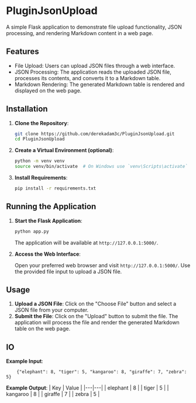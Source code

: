 # PluginJsonUpload

A simple Flask application to demonstrate file upload functionality, JSON processing, and rendering Markdown content in a web page.

## Features

- File Upload: Users can upload JSON files through a web interface.
- JSON Processing: The application reads the uploaded JSON file, processes its contents, and converts it to a Markdown table.
- Markdown Rendering: The generated Markdown table is rendered and displayed on the web page.

## Installation

1. **Clone the Repository**:

    ```bash
    git clone https://github.com/derekadam3c/PluginJsonUpload.git
    cd PluginJsonUpload
    ```

2. **Create a Virtual Environment (optional)**:

    ```bash
    python -m venv venv
    source venv/bin/activate  # On Windows use `venv\Scripts\activate`
    ```

3. **Install Requirements**:

    ```bash
    pip install -r requirements.txt
    ```

## Running the Application

1. **Start the Flask Application**:

    ```bash
    python app.py
    ```

    The application will be available at `http://127.0.0.1:5000/`.

2. **Access the Web Interface**:

    Open your preferred web browser and visit `http://127.0.0.1:5000/`. Use the provided file input to upload a JSON file.

## Usage

1. **Upload a JSON File**: Click on the "Choose File" button and select a JSON file from your computer.
2. **Submit the File**: Click on the "Upload" button to submit the file. The application will process the file and render the generated Markdown table on the web page.


## IO
**Example Input**: 

        {"elephant": 8, "tiger": 5, "kangaroo": 8, "giraffe": 7, "zebra": 5}

 **Example Output**: 
| Key | Value |
|---|---|
| elephant | 8 |
| tiger | 5 |
| kangaroo | 8 |
| giraffe | 7 |
| zebra | 5 |


